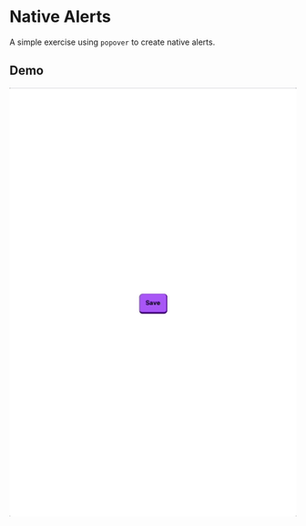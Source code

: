 # Native Alerts

A simple exercise using `popover` to create native alerts.

## Demo

![A button that triggers an alert popover](./assets/_readme/ex1.gif)

